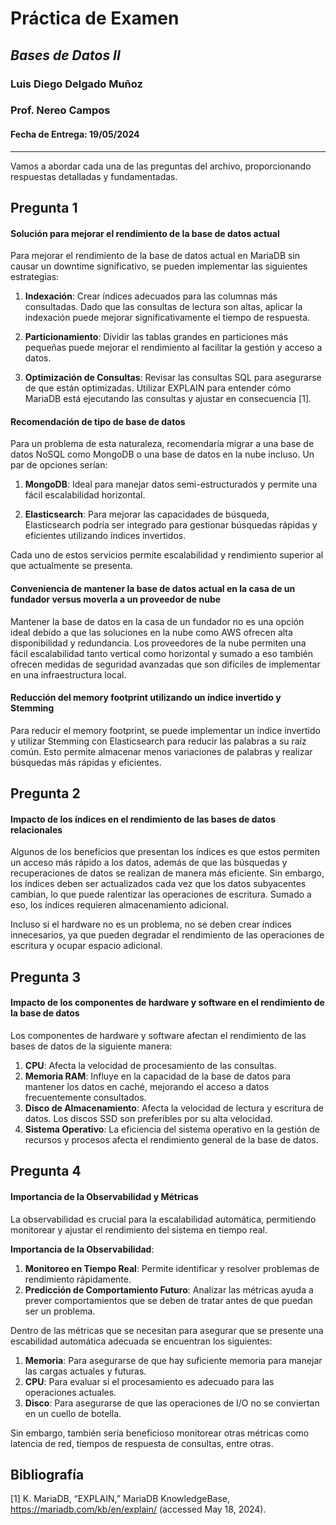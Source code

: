 # Práctica de Examen 
## _Bases de Datos II_
### Luis Diego Delgado Muñoz
### Prof. Nereo Campos

#### Fecha de Entrega: 19/05/2024
-----

Vamos a abordar cada una de las preguntas del archivo, proporcionando respuestas detalladas y fundamentadas.

## Pregunta 1

#### Solución para mejorar el rendimiento de la base de datos actual
Para mejorar el rendimiento de la base de datos actual en MariaDB sin causar un downtime significativo, se pueden implementar las siguientes estrategias:

1. **Indexación**: Crear índices adecuados para las columnas más consultadas. Dado que las consultas de lectura son altas, aplicar la indexación puede mejorar significativamente el tiempo de respuesta.
   
2. **Particionamiento**: Dividir las tablas grandes en particiones más pequeñas puede mejorar el rendimiento al facilitar la gestión y acceso a datos.

3. **Optimización de Consultas**: Revisar las consultas SQL para asegurarse de que están optimizadas. Utilizar EXPLAIN para entender cómo MariaDB está ejecutando las consultas y ajustar en consecuencia [1].

#### Recomendación de tipo de base de datos
Para un problema de esta naturaleza, recomendaría migrar a una base de datos NoSQL como MongoDB o una base de datos en la nube incluso. Un par de opciones serían:

1. **MongoDB**: Ideal para manejar datos semi-estructurados y permite una fácil escalabilidad horizontal.

2. **Elasticsearch**: Para mejorar las capacidades de búsqueda, Elasticsearch podría ser integrado para gestionar búsquedas rápidas y eficientes utilizando índices invertidos.

Cada uno de estos servicios permite escalabilidad y rendimiento superior al que actualmente se presenta.

#### Conveniencia de mantener la base de datos actual en la casa de un fundador versus moverla a un proveedor de nube
Mantener la base de datos en la casa de un fundador no es una opción ideal debido a que las soluciones en la nube como AWS ofrecen alta disponibilidad y redundancia. Los proveedores de la nube permiten una fácil escalabilidad tanto vertical como horizontal y sumado a eso también ofrecen medidas de seguridad avanzadas que son difíciles de implementar en una infraestructura local.

#### Reducción del memory footprint utilizando un índice invertido y Stemming
Para reducir el memory footprint, se puede implementar un índice invertido y utilizar Stemming con Elasticsearch para reducir las palabras a su raíz común. Esto permite almacenar menos variaciones de palabras y realizar búsquedas más rápidas y eficientes.


## Pregunta 2

#### Impacto de los índices en el rendimiento de las bases de datos relacionales
Algunos de los beneficios que presentan los índices es que estos permiten un acceso más rápido a los datos, además de que las búsquedas y recuperaciones de datos se realizan de manera más eficiente.
Sin embargo, los índices deben ser actualizados cada vez que los datos subyacentes cambian, lo que puede ralentizar las operaciones de escritura. Sumado a eso, los índices requieren almacenamiento adicional.

Incluso si el hardware no es un problema, no se deben crear índices innecesarios, ya que pueden degradar el rendimiento de las operaciones de escritura y ocupar espacio adicional.

## Pregunta 3

#### Impacto de los componentes de hardware y software en el rendimiento de la base de datos
Los componentes de hardware y software afectan el rendimiento de las bases de datos de la siguiente manera:

1. **CPU**: Afecta la velocidad de procesamiento de las consultas.
2. **Memoria RAM**: Influye en la capacidad de la base de datos para mantener los datos en caché, mejorando el acceso a datos frecuentemente consultados.
3. **Disco de Almacenamiento**: Afecta la velocidad de lectura y escritura de datos. Los discos SSD son preferibles por su alta velocidad.
4. **Sistema Operativo**: La eficiencia del sistema operativo en la gestión de recursos y procesos afecta el rendimiento general de la base de datos.

## Pregunta 4

#### Importancia de la Observabilidad y Métricas
La observabilidad es crucial para la escalabilidad automática, permitiendo monitorear y ajustar el rendimiento del sistema en tiempo real.

**Importancia de la Observabilidad**:
1. **Monitoreo en Tiempo Real**: Permite identificar y resolver problemas de rendimiento rápidamente.
2. **Predicción de Comportamiento Futuro**: Analizar las métricas ayuda a prever comportamientos que se deben de tratar antes de que puedan ser un problema.

Dentro de las métricas que se necesitan para asegurar que se presente una escabilidad automática adecuada se encuentran los siguientes:
1. **Memoria**: Para asegurarse de que hay suficiente memoria para manejar las cargas actuales y futuras.
2. **CPU**: Para evaluar si el procesamiento es adecuado para las operaciones actuales.
3. **Disco**: Para asegurarse de que las operaciones de I/O no se conviertan en un cuello de botella.

Sin embargo, también sería beneficioso monitorear otras métricas como latencia de red, tiempos de respuesta de consultas, entre otras.

## Bibliografía

[1] K. MariaDB, “EXPLAIN,” MariaDB KnowledgeBase, https://mariadb.com/kb/en/explain/ (accessed May 18, 2024). 







